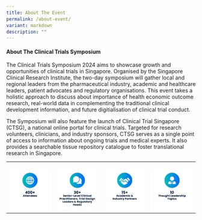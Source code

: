 ```yaml
---
title: About The Event
permalink: /about-event/
variant: markdown
description: ""
---
```

<h4><strong>About The Clinical Trials Symposium</strong></h4>
<p>The Clinical Trials Symposium 2024 aims to showcase growth and opportunities of clinical trials in Singapore. Organised by the Singapore Clinical Research Institute, the two-day symposium will gather local and regional leaders from the pharmaceutical industry, academic and healthcare leaders, patient advocates and regulatory organisations. This event takes a holistic approach to discuss about importance of health economic outcome research, real-world data in complementing the traditional clinical development information, and future digitialisation of clinical trial conduct.</p>

<p>The Symposium will also feature the launch of Clinical Trial Singapore (CTSG), a national online portal for clinical trials. Targeted for research volunteers, clinicians, and industry sponsors, CTSG serves as a single point of access to information about ongoing trials and medical experts. It also provides a searchable tissue repository catalogue to foster translational research in Singapore.</p>
<table>
<tbody>
<tr>
<th rowspan="1" colspan="1">
<p></p>
<div class="isomer-image-wrapper">
<img style="width: 100%;" height="auto" width="100%" alt="" src="/images/Icon_03.png">
</div>
</th>
<th rowspan="1" colspan="1">
<p></p>
<div class="isomer-image-wrapper">
<img style="width: 100%" height="auto" width="100%" alt="" src="/images/Icon_02.png">
</div>
</th>
<th rowspan="1" colspan="1">
<p></p>
<div class="isomer-image-wrapper">
<img style="width: 100%" height="auto" width="100%" alt="" src="/images/Icon_04.png">
</div>
</th>
<th rowspan="1" colspan="1">
<p></p>
<div class="isomer-image-wrapper">
<img style="width: 100%" height="auto" width="100%" alt="" src="/images/Icon_01.png">
</div>
</th>
</tr>
</tbody>
</table>


